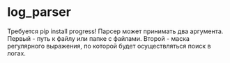 # log_parser
Требуется pip install progress!
Парсер может принимать два аргумента. Первый - путь к файлу или папке с файлами. 
Второй - маска регулярного выражения, по которой будет осуществляться поиск в логах. 

